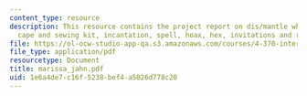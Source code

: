 ```yaml
---
content_type: resource
description: This resource contains the project report on dis/mantle which includes
  cape and sewing kit, incantation, spell, hoax, hex, invitations and responses etc.
file: https://ol-ocw-studio-app-qa.s3.amazonaws.com/courses/4-370-interrogative-design-workshop-fall-2005/1e6a4de7c16f5238bef4a5026d778c20_marissa_jahn.pdf
file_type: application/pdf
resourcetype: Document
title: marissa_jahn.pdf
uid: 1e6a4de7-c16f-5238-bef4-a5026d778c20
---
```

